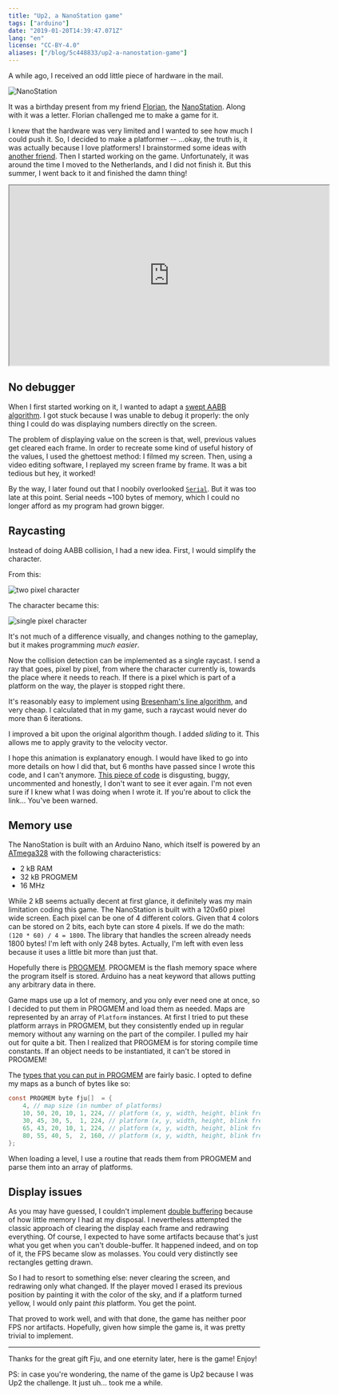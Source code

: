 ```yaml
---
title: "Up2, a NanoStation game"
tags: ["arduino"]
date: "2019-01-20T14:39:47.071Z"
lang: "en"
license: "CC-BY-4.0"
aliases: ["/blog/5c448833/up2-a-nanostation-game"]
---
```


A while ago, I received an odd little piece of hardware in the mail.

![NanoStation](IMG_20170305_154054.jpg)

It was a birthday present from my friend [Florian](https://github.com/Fju/), the [NanoStation](https://github.com/Fju/NanoStation). Along with it was a letter. Florian challenged me to make a game for it.

I knew that the hardware was very limited and I wanted to see how much I could push it. So, I decided to make a platformer -- ...okay, the truth is, it was actually because I love platformers!
I brainstormed some ideas with [another friend](https://github.com/Inspirateur). Then I started working on the game.
Unfortunately, it was around the time I moved to the Netherlands, and I did not finish it. But this summer, I went back to it and finished the damn thing!

<iframe type="text/html" width="640" height="360" src="https://www.youtube.com/embed/51G9NCDZTCM?autoplay=0&origin=https://getkey.eu"></iframe>

## No debugger

When I first started working on it, I wanted to adapt a [swept AABB algorithm](https://blog.hamaluik.ca/posts/swept-aabb-collision-using-minkowski-difference/). I got stuck because I was unable to debug it properly: the only thing I could do was displaying numbers directly on the screen.

The problem of displaying value on the screen is that, well, previous values get cleared each frame. In order to recreate some kind of useful history of the values, I used the ghettoest method: I filmed my screen. Then, using a video editing software, I replayed my screen frame by frame. It was a bit tedious but hey, it worked!

By the way, I later found out that I noobily overlooked [`Serial`](https://www.arduino.cc/reference/en/language/functions/communication/serial/). But it was too late at this point. Serial needs ~100 bytes of memory, which I could no longer afford as my program had grown bigger.

## Raycasting

Instead of doing AABB collision, I had a new idea. First, I would simplify the character.

From this:

![two pixel character](two-pixel-character.svg)

The character became this:

![single pixel character](one-pixel-character.svg)

It's not much of a difference visually, and changes nothing to the gameplay, but it makes programming _much easier_.

Now the collision detection can be implemented as a single raycast. I send a ray that goes, pixel by pixel, from where the character currently is, towards the place where it needs to reach. If there is a pixel which is part of a platform on the way, the player is stopped right there.

<object type="image/svg+xml" data="brensenham_raycasting.svg"></object>

It's reasonably easy to implement using [Bresenham's line algorithm](https://en.wikipedia.org/wiki/Bresenham%27s_line_algorithm), and very cheap. I calculated that in my game, such a raycast would never do more than 6 iterations.

I improved a bit upon the original algorithm though. I added _sliding_ to it. This allows me to apply gravity to the velocity vector.


<object type="image/svg+xml" data="brensenham_raycasting_slidding.svg"></object>

I hope this animation is explanatory enough. I would have liked to go into more details on how I did that, but 6 months have passed since I wrote this code, and I can't anymore. [This piece of code](https://github.com/getkey/NanoStation/blob/01e2a71fc347b52e812ba32dc417568e35dd2386/src/up2/character.cpp#L7) is disgusting, buggy, uncommented and honestly, I don't want to see it ever again. I'm not even sure if I knew what I was doing when I wrote it. If you're about to click the link... You've been warned.

## Memory use

The NanoStation is built with an Arduino Nano, which itself is powered by an [ATmega328](https://en.wikipedia.org/wiki/ATmega328) with the following characteristics:

- 2 kB RAM
- 32 kB PROGMEM
- 16 MHz

While 2 kB seems actually decent at first glance, it definitely was my main limitation coding this game.
The NanoStation is built with a 120x60 pixel wide screen. Each pixel can be one of 4 different colors. Given that 4 colors can be stored on 2 bits, each byte can store 4 pixels.
If we do the math: `(120 * 60) / 4 = 1800`. The library that handles the screen already needs 1800 bytes!
I'm left with only 248 bytes. Actually, I'm left with even less because it uses a little bit more than just that.

Hopefully there is [PROGMEM](https://www.arduino.cc/reference/en/language/variables/utilities/progmem/). PROGMEM is the flash memory space where the program itself is stored. Arduino has a neat keyword that allows putting any arbitrary data in there.

Game maps use up a lot of memory, and you only ever need one at once, so I decided to put them in PROGMEM and load them as needed. Maps are represented by an array of `Platform` instances.
At first I tried to put these platform arrays in PROGMEM, but they consistently ended up in regular memory without any warning on the part of the compiler. I pulled my hair out for quite a bit. Then I realized that PROGMEM is for storing compile time constants. If an object needs to be instantiated, it can't be stored in PROGMEM!

The [types that you can put in PROGMEM](http://www.nongnu.org/avr-libc/user-manual/group__avr__pgmspace.html#typedef-members) are fairly basic. I opted to define my maps as a bunch of bytes like so:

```c
const PROGMEM byte fju[]  = {
	4, // map size (in number of platforms)
	10, 50, 20, 10, 1, 224, // platform (x, y, width, height, blink frequency, blink offset)
	30, 45, 30, 5,  1, 224, // platform (x, y, width, height, blink frequency, blink offset)
	65, 43, 20, 10, 1, 224, // platform (x, y, width, height, blink frequency, blink offset
	80, 55, 40, 5,  2, 160, // platform (x, y, width, height, blink frequency, blink offset
};
```

When loading a level, I use a routine that reads them from PROGMEM and parse them into an array of platforms.

## Display issues

As you may have guessed, I couldn't implement [double buffering](https://en.wikipedia.org/wiki/Multiple_buffering) because of how little memory I had at my disposal.
I nevertheless attempted the classic approach of clearing the display each frame and redrawing everything. Of course, I expected to have some artifacts because that's just what you get when you can't double-buffer. It happened indeed, and on top of it, the FPS became slow as molasses. You could very distinctly see rectangles getting drawn.

So I had to resort to something else: never clearing the screen, and redrawing only what changed. If the player moved I erased its previous position by painting it with the color of the sky, and if a platform turned yellow, I would only paint _this_ platform. You get the point.

That proved to work well, and with that done, the game has neither poor FPS nor artifacts. Hopefully, given how simple the game is, it was pretty trivial to implement.

---

Thanks for the great gift Fju, and one eternity later, here is the game! Enjoy!

PS: in case you're wondering, the name of the game is Up2 because I was Up2 the challenge. It just uh... took me a while.
